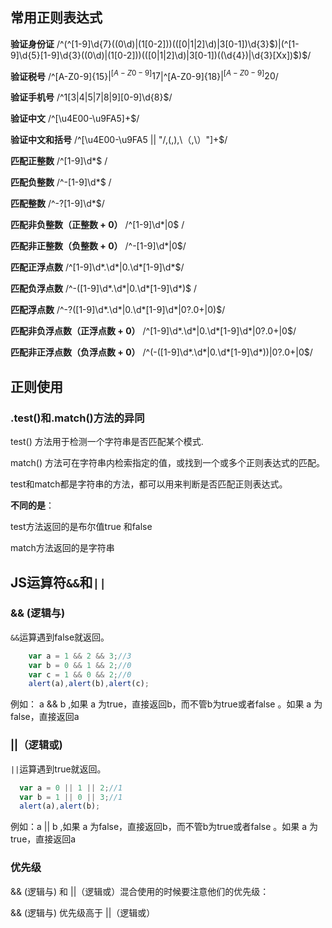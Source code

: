 ## 常用正则表达式

**验证身份证** /^(^[1-9]\d{7}((0\d)|(1[0-2]))(([0|1|2]\d)|3[0-1])\d{3}$)|(^[1-9]\d{5}[1-9]\d{3}((0\d)|(1[0-2]))(([0|1|2]\d)|3[0-1])((\d{4})|\d{3}[Xx])$)$/

**验证税号** /^[A-Z0-9]{15}$|^[A-Z0-9]{17}$|^[A-Z0-9]{18}$|^[A-Z0-9]{20}$/

**验证手机号** /^1[3|4|5|7|8|9][0-9]\d{8}$/

**验证中文** /^[\u4E00-\u9FA5]+$/

**验证中文和括号** /^[\u4E00-\u9FA5 || "/\,\(,\),\（,\）"]+$/

**匹配正整数**  /^[1-9]\d*$ / 

**匹配负整数**  /^-[1-9]\d*$ /

**匹配整数** /^-?[1-9]\d*$/ 
  
**匹配非负整数（正整数 + 0）** /^[1-9]\d*|0$ /   

**匹配非正整数（负整数 + 0）** /^-[1-9]\d*|0$/ 

**匹配正浮点数** /^[1-9]\d*\.\d*|0\.\d*[1-9]\d*$/ 

**匹配负浮点数** /^-([1-9]\d*\.\d*|0\.\d*[1-9]\d*)$ /  

**匹配浮点数** /^-?([1-9]\d*\.\d*|0\.\d*[1-9]\d*|0?\.0+|0)$/  
  
**匹配非负浮点数（正浮点数 + 0）** /^[1-9]\d*\.\d*|0\.\d*[1-9]\d*|0?\.0+|0$/ 

**匹配非正浮点数（负浮点数 + 0）** /^(-([1-9]\d*\.\d*|0\.\d*[1-9]\d*))|0?\.0+|0$/    

## 正则使用
### .test()和.match()方法的异同
test() 方法用于检测一个字符串是否匹配某个模式.

match() 方法可在字符串内检索指定的值，或找到一个或多个正则表达式的匹配。

test和match都是字符串的方法，都可以用来判断是否匹配正则表达式。

**不同的是**：

test方法返回的是布尔值true 和false

match方法返回的是字符串


## JS运算符`&&`和`||`

### && (逻辑与)
`&&`运算遇到false就返回。
```js
	var a = 1 && 2 && 3;//3
	var b = 0 && 1 && 2;//0
	var c = 1 && 0 && 2;//0
	alert(a),alert(b),alert(c);
```
例如： a && b ,如果 a 为true，直接返回b，而不管b为true或者false 。如果 a 为false，直接返回a

### ||（逻辑或)
`||`运算遇到true就返回。
```js
  var a = 0 || 1 || 2;//1
  var b = 1 || 0 || 3;//1
  alert(a),alert(b);
```
例如：a || b ,如果 a 为false，直接返回b，而不管b为true或者false 。如果 a 为true，直接返回a

### 优先级
&& (逻辑与) 和 ||（逻辑或）混合使用的时候要注意他们的优先级：

&& (逻辑与) 优先级高于 ||（逻辑或）
